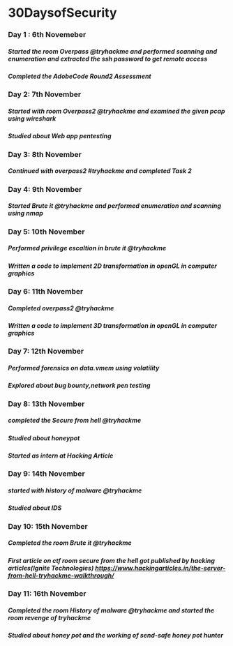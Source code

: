 # 30DaysofSecurity
### Day 1 : 6th Novemeber
##### *Started the room Overpass @tryhackme and performed scanning and enumeration and extracted the ssh password to get remote access*
##### *Completed the AdobeCode Round2 Assessment*


### Day 2: 7th November
##### *Started with room Overpass2 @tryhackme and examined the given pcap using wireshark*
##### *Studied about Web app pentesting*

### Day 3: 8th November
##### *Continued with overpass2 #tryhackme and completed Task 2*

### Day 4: 9th November
##### *Started Brute it @tryhackme and performed enumeration and scanning using nmap*

### Day 5: 10th November
##### *Performed privilege escaltion in brute it @tryhackme*
##### *Written a code to implement 2D transformation in openGL in computer graphics* 


### Day 6: 11th November
##### *Completed overpass2 @tryhackme*
##### *Written a code to implement 3D transformation in openGL in computer graphics* 

### Day 7: 12th November
##### *Performed forensics on data.vmem using volatility*
##### *Explored about bug bounty,network pen testing* 

### Day 8: 13th November
##### *completed the Secure from hell @tryhackme*
##### *Studied about honeypot* 
##### *Started as intern at Hacking Article*

### Day 9: 14th November
##### *started with history of malware @tryhackme*
##### *Studied about IDS*

### Day 10: 15th November
##### *Completed the room Brute it @tryhackme*
##### *First article on ctf room secure from the hell got published by hacking articles(Ignite Technologies)* https://www.hackingarticles.in/the-server-from-hell-tryhackme-walkthrough/


### Day 11: 16th November
##### *Completed the room History of malware @tryhackme and started the room revenge of tryhackme*
##### *Studied about honey pot and the working of send-safe honey pot hunter*

